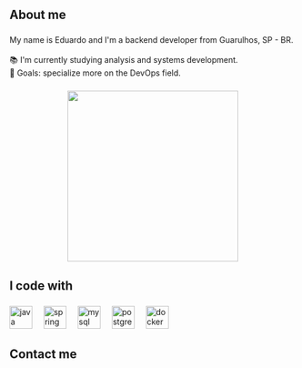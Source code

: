 <h2 align="left">About me</h2>

###

<p align="left">My name is Eduardo and I'm a backend developer from Guarulhos, SP - BR.<br><br>📚 I'm currently studying analysis and systems development.<br>🎯 Goals: specialize more on the DevOps field.</p>

###

<div align="center">
  <img height="300" src="[https://camo.githubusercontent.com/98f7f67cfbc366651cd93b461da89dc9a551fd990f9d6e4096f1681519f0e49f/68747470733a2f2f6d65646961332e67697068792e636f6d2f6d656469612f4970655953455a7368546566652f67697068792e6769663f6369643d6563663035653437376968767877316b3830746d6d32777673646a6c6f737375796e3374646132666237796830393966267269643d67697068792e6769662663743d67](https://i.giphy.com/media/v1.Y2lkPTc5MGI3NjExNTdjbjU0bWh1bXNmdTdpYXYwcWJ4ZXJnNWJ0YzVvaWV3ZmhsZmswNyZlcD12MV9pbnRlcm5hbF9naWZfYnlfaWQmY3Q9Zw/IpeYSEZshTefe/giphy.gif)"  />
</div>

###

<h2 align="left">I code with</h2>

###

<div align="left">
  <img src="https://cdn.jsdelivr.net/gh/devicons/devicon/icons/java/java-original.svg" height="40" alt="java logo"  />
  <img width="12" />
  <img src="https://cdn.jsdelivr.net/gh/devicons/devicon/icons/spring/spring-original.svg" height="40" alt="spring logo"  />
  <img width="12" />
  <img src="https://cdn.jsdelivr.net/gh/devicons/devicon/icons/mysql/mysql-original.svg" height="40" alt="mysql logo"  />
  <img width="12" />
  <img src="https://cdn.jsdelivr.net/gh/devicons/devicon/icons/postgresql/postgresql-original.svg" height="40" alt="postgresql logo"  />
  <img width="12" />
  <img src="https://cdn.jsdelivr.net/gh/devicons/devicon/icons/docker/docker-original.svg" height="40" alt="docker logo"  />
</div>

###

<h2 align="left">Contact me</h2>

###

<div align="left">
</div>

###
